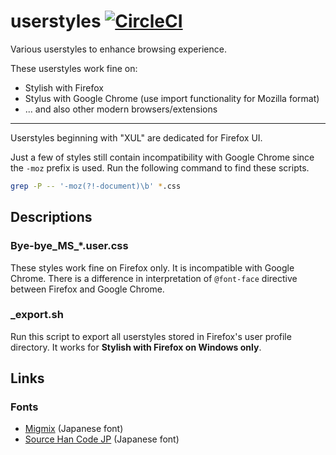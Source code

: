 userstyles [![CircleCI](https://circleci.com/gh/curipha/userstyles.svg?style=svg)](https://circleci.com/gh/curipha/userstyles)
==========
Various userstyles to enhance browsing experience.

These userstyles work fine on:

- Stylish with Firefox
- Stylus with Google Chrome (use import functionality for Mozilla format)
- ... and also other modern browsers/extensions

----

Userstyles beginning with "XUL" are dedicated for Firefox UI.

Just a few of styles still contain incompatibility with Google Chrome since the `-moz` prefix is used.
Run the following command to find these scripts.

```bash
grep -P -- '-moz(?!-document)\b' *.css
```


Descriptions
-------------------------
### Bye-bye_MS_*.user.css
These styles work fine on Firefox only. It is incompatible with Google Chrome.
There is a difference in interpretation of `@font-face` directive between Firefox and Google Chrome.

### _export.sh
Run this script to export all userstyles stored in Firefox's user profile directory.
It works for **Stylish with Firefox on Windows only**.


Links
--------------------
### Fonts
- [Migmix](https://mix-mplus-ipa.osdn.jp/migmix/) (Japanese font)
- [Source Han Code JP](https://github.com/adobe-fonts/source-han-code-jp) (Japanese font)


